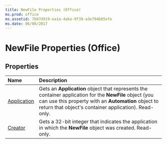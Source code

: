```yaml
---
title: NewFile Properties (Office)
ms.prod: office
ms.assetid: 7b07d919-ea1a-4aba-9f39-a3e794b85efe
ms.date: 06/08/2017
---
```



# NewFile Properties (Office)

## Properties



|**Name**|**Description**|
|:-----|:-----|
|[Application](newfile-application-property-office.md)|Gets an **Application** object that represents the container application for the **NewFile** object (you can use this property with an **Automation** object to return that object's container application). Read-only.|
|[Creator](newfile-creator-property-office.md)|Gets a 32-bit integer that indicates the application in which the **NewFile** object was created. Read-only.|

